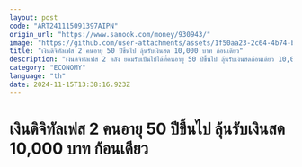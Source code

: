 ```yaml
---
layout: post
code: "ART241115091397AIPN"
origin_url: "https://www.sanook.com/money/930943/"
image: "https://github.com/user-attachments/assets/1f50aa23-2c64-4b74-b8dd-6559e6375a72"
title: "เงินดิจิทัลเฟส 2 คนอายุ 50 ปีขึ้นไป ลุ้นรับเงินสด 10,000 บาท ก้อนเดียว"
description: "เงินดิจิทัลเฟส 2 คลัง ยอมรับเป็นไปได้ที่คนอายุ 50 ปีขึ้นไป ลุ้นรับเงินสดก้อนเดียว 10,000 บาท เตรียมชงเข้าบอร์ดกระตุ้นเศรษฐกิจ 19 พ.ย. 67"
category: "ECONOMY"
language: "th"
date: 2024-11-15T13:38:16.923Z
---
```


# เงินดิจิทัลเฟส 2 คนอายุ 50 ปีขึ้นไป ลุ้นรับเงินสด 10,000 บาท ก้อนเดียว